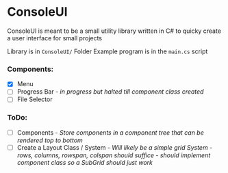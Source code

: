 # ConsoleUI

ConsoleUI is meant to be a small utility library written in C#
to quicky create a user interface for small projects

Library is in ```ConsoleUI/``` Folder
Example program is in the ```main.cs``` script

### Components:
- [x] Menu
- [ ] Progress Bar - *in progress but halted till component class created*
- [ ] File Selector

### ToDo:
- [ ] Components
      - *Store components in a component tree that can be rendered top to bottom*
- [ ] Create a Layout Class / System
      - *Will likely be a simple grid System*
      - *rows, columns, rowspan, colspan should suffice*
      - *should implement component class so a SubGrid should just work*